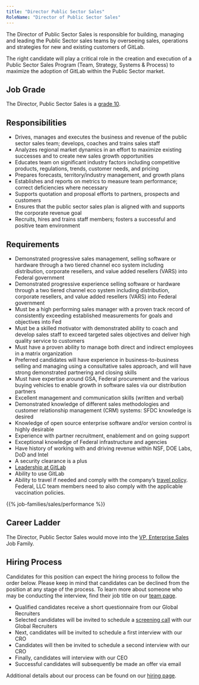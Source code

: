 ```yaml
---
title: "Director Public Sector Sales"
RoleName: "Director of Public Sector Sales"
---
```


The Director of Public Sector Sales is responsible for building, managing and leading the Public Sector sales teams by overseeing sales, operations and strategies for new and existing customers of GitLab.

The right candidate will play a critical role in the creation and execution of a Public Sector Sales Program (Team, Strategy, Systems & Process) to maximize the adoption of GitLab within the Public Sector market.

## Job Grade

The Director, Public Sector Sales is a [grade 10](/handbook/total-rewards/compensation/compensation-calculator/#gitlab-job-grades).

## Responsibilities

- Drives, manages and executes the business and revenue of the public sector sales team; develops, coaches and trains sales staff
- Analyzes regional market dynamics in an effort to maximize existing successes and to create new sales growth opportunities
- Educates team on significant industry factors including competitive products, regulations, trends, customer needs, and pricing
- Prepares forecasts, territory/industry management, and growth plans
- Establishes and reports on metrics to measure team performance; correct deficiencies where necessary
- Supports quotation and proposal efforts to partners, prospects and customers
- Ensures that the public sector sales plan is aligned with and supports the corporate revenue goal
- Recruits, hires and trains staff members; fosters a successful and positive team environment

## Requirements

- Demonstrated progressive sales management, selling software or hardware through a two tiered channel eco system including distribution, corporate resellers, and value added resellers (VARS) into Federal government
- Demonstrated progressive experience selling software or hardware through a two tiered channel eco system including distribution, corporate resellers, and value added resellers (VARS) into Federal government
- Must be a high performing sales manager with a proven track record of consistently exceeding established measurements for goals and objectives into Fed
- Must be a skilled motivator with demonstrated ability to coach and develop sales staff to exceed targeted sales objectives and deliver high quality service to customers
- Must have a proven ability to manage both direct and indirect employees in a matrix organization
- Preferred candidates will have experience in business-to-business selling and managing using a consultative sales approach, and will have strong demonstrated partnering and closing skills
- Must have expertise around GSA, Federal procurement and the various buying vehicles to enable growth in software sales via our distribution partners
- Excellent management and communication skills (written and verbal)
- Demonstrated knowledge of different sales methodologies and customer relationship management (CRM) systems: SFDC knowledge is desired
- Knowledge of open source enterprise software and/or version control is highly desirable
- Experience with partner recruitment, enablement and on going support
- Exceptional knowledge of Federal infrastructure and agencies
- Have history of working with and driving revenue within NSF, DOE Labs, DoD and Intel
- A security clearance is a plus
- [Leadership at GitLab](https://about.gitlab.com/company/team/structure/#director-group)
- Ability to use GitLab
- Ability to travel if needed and comply with the company’s [travel policy](https://about.gitlab.com/handbook/travel/#travel-guidance-covid-19). Federal, LLC team members need to also comply with the applicable vaccination policies.

{{% job-families/sales/performance %}}

## Career Ladder

The Director, Public Sector Sales would move into the [VP, Enterprise Sales](/job-families/sales/vp-enterprise-sales/) Job Family.

## Hiring Process

Candidates for this position can expect the hiring process to follow the order below. Please keep in mind that candidates can be declined from the position at any stage of the process. To learn more about someone who may be conducting the interview, find their job title on our [team page](/company/team/).

- Qualified candidates receive a short questionnaire from our Global Recruiters
- Selected candidates will be invited to schedule a [screening call](/handbook/hiring/#screening-call) with our Global Recruiters
- Next, candidates will be invited to schedule a first interview with our CRO
- Candidates will then be invited to schedule a second interview with our CRO
- Finally, candidates will interview with our CEO
- Successful candidates will subsequently be made an offer via email

Additional details about our process can be found on our [hiring page](/handbook/hiring/).
